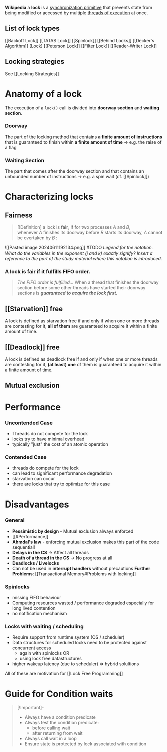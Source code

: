 
**Wikipedia**
a **lock** is a [synchronization primitive](https://en.wikipedia.org/wiki/Synchronization_primitive "Synchronization primitive") that prevents state from being modified or accessed by multiple [threads of execution](https://en.wikipedia.org/wiki/Threads_(computer_science) "Threads (computer science)") at once.

## List of lock types
[[Backoff Lock]]
[[TATAS Lock]]
[[Spinlock]]
[[Behind Locks]]
[[Decker's Algorithm]] (Lock)
[[Peterson Lock]]
[[Filter Lock]]
[[Reader-Writer Lock]]

## Locking strategies
See [[Locking Strategies]]

# Anatomy of a lock
The execution of a `lock()` call is divided into **doorway section** and **waiting section**.
### **Doorway**
The part of the locking method that contains **a finite amount of instructions** that is guaranteed to finish within **a finite amount of time**
$\rightarrow$ e.g. the raise of a flag
### **Waiting Section**
The part that comes after the doorway section and that contains an unbounded number of instructions 
$\rightarrow$ e.g. a spin wait  (cf. [[Spinlock]])

# Characterizing locks
## Fairness

> [!Definition]
> a lock is **fair**, if for two processes _A_ and _B_, whenever _A_ finishes its doorway before _B_ starts its doorway, _A_ cannot be overtaken by _B_ :

![[Pasted image 20240611192134.png]]
#TODO *Legend for the notation. What do the variables in the exponent (j and k) exactly signify? Insert a reference to the part of the study material where this notation is introduced.*


### A lock is fair if it **fulfills FIFO order**. 
> *The FIFO order is fulfilled...*
> When a thread that finishes the doorway section before some other threads have started their doorway sections is ***guaranteed to acquire the lock first.*** 
## [[Starvation]] free
A lock is defined as starvation free if and only if when one or more threads are contesting for it, **all of them** are guaranteed to acquire it within a finite amount of time.
## [[Deadlock]] free
A lock is defined as deadlock free if and only if when one or more threads are contesting for it, **(at least) one** of them is guaranteed to acquire it within a finite amount of time.

## Mutual exclusion

# Performance
### Uncontended Case
+ Threads do not compete for the lock
+ locks try to have minimal overhead
+ typically "just" the cost of an atomic operation
### Contended Case
+ threads do compete for the lock
+ can lead to significant performance degradation
+ starvation can occur
+ there are locks that try to optimize for this case
# Disadvantages
### General
+ **Pessimistic by design** - Mutual exclusion always enforced
+ [[#Performance]]  
+ **Ahmdal's law** - enforcing mutual exclusion makes this part of the code sequential!
+ **Delays in the CS** -> Affect all threads
+ **Death of a thread in the CS** -> No progress at all
+ **Deadlocks / Livelocks**
+ Can not be used in **interrupt handlers** without precautions
**Further Problems**: [[Transactional Memory#Problems with locking]]
### Spinlocks
+ missing FIFO behaviour
+ Computing resources wasted / performance degraded especially for long lived contention
+ no notification mechanism
### Locks with waiting / scheduling
+ Require support from runtime system (OS / scheduler)
+ Data structures for scheduled locks need to be protected against concurrent access
	+ again with spinlocks OR
	+ using lock free datastructures
+ higher wakeup latency (due to scheduler)
=> hybrid solultions


All of these are motivation for [[Lock Free Programming]]



# Guide for Condition waits
> [!Important]-  
> 
> + Always have a condition predicate
> + Always test the condition predicate:
> 	- before calling wait
> 	- after returning from wait
>  + Always call wait in a loop
>  + Ensure state is protected by lock associated with condition

